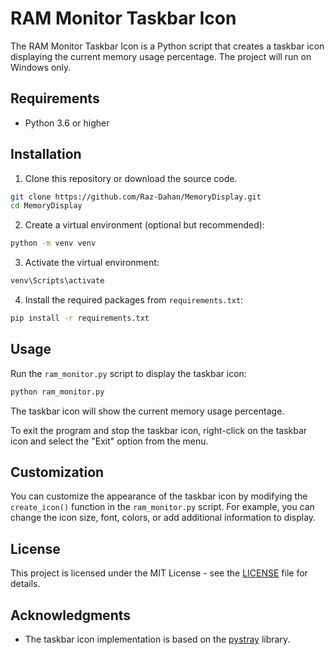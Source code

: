 # RAM Monitor Taskbar Icon

The RAM Monitor Taskbar Icon is a Python script that creates a taskbar icon displaying the current memory usage percentage.
The project will run on Windows only.

## Requirements

- Python 3.6 or higher

## Installation

1. Clone this repository or download the source code.

```bash
git clone https://github.com/Raz-Dahan/MemoryDisplay.git
cd MemoryDisplay
```

2. Create a virtual environment (optional but recommended):

```bash
python -m venv venv
```

3. Activate the virtual environment:

```powershell
venv\Scripts\activate
```

4. Install the required packages from `requirements.txt`:

```bash
pip install -r requirements.txt
```

## Usage

Run the `ram_monitor.py` script to display the taskbar icon:

```bash
python ram_monitor.py
```

The taskbar icon will show the current memory usage percentage.

To exit the program and stop the taskbar icon, right-click on the taskbar icon and select the "Exit" option from the menu.

## Customization

You can customize the appearance of the taskbar icon by modifying the `create_icon()` function in the `ram_monitor.py` script. For example, you can change the icon size, font, colors, or add additional information to display.

## License

This project is licensed under the MIT License - see the [LICENSE](LICENSE) file for details.

## Acknowledgments

- The taskbar icon implementation is based on the [pystray](https://github.com/moses-palmer/pystray) library.
